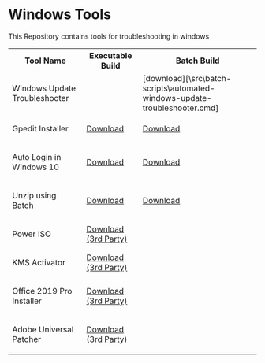 # Windows Tools

This Repository contains tools for troubleshooting in windows 
<table>
    <tr>
        <th>Tool Name</th>
        <th>Executable Build</th>
        <th>Batch Build</th>
    <tr>
    <tr>
        <td><p>Windows Update Troubleshooter</p></td>
        <td></td>
        <td>[download][\src\batch-scripts\automated-windows-update-troubleshooter.cmd]</td>
    <tr>
    <tr>
        <td><p>Gpedit Installer</p></td>
        <td><a href="https://raw.githubusercontent.com/SumanRoX/windows-tools/master/bin/Batch%20Executable/gpedit-installer.exe" download="gpedit-installer.exe">Download</a></td>
        <td><a href="https://raw.githubusercontent.com/SumanRoX/windows-tools/master/src/gpedit-installer.cmd" download="gpedit-installer.cmd">Download</a></td>
    <tr>
    <tr>
        <td><p>Auto Login in Windows 10</p></td>
        <td><a href="https://raw.githubusercontent.com/SumanRoX/windows-tools/master/bin/Batch%20Executable/Auto Login.exe" download="Auto Login">Download</a></td>
        <td><a href="https://raw.githubusercontent.com/SumanRoX/windows-tools/master/src/AutoLogin.cmd" download="Auto_Login.cmd">Download</a></td>
    <tr>
       <tr>
        <td><p>Unzip using Batch</p></td>
        <td><a href="https://raw.githubusercontent.com/SumanRoX/windows-tools/master/bin/Batch%20Executable/unzipper.exe" download="unzipper">
        Download</a></td>
        <td><a href="https://raw.githubusercontent.com/SumanRoX/windows-tools/master/src/unZipper.cmd" download="unzip.cmd">Download</a></td>
    <tr> 
    <tr>
        <td><p>Power ISO</p></td>
        <td><a href="https://github.com/SumanRoX/windows-tools/raw/master/bin/3rd%20Party/PowerISO.zip" download="PowerISO.zip">Download (3rd Party)</a></td>
    <tr>
    <tr>
        <td><p>KMS Activator</p></td>
        <td><a href="https://github.com/SumanRoX/windows-tools/raw/master/bin/3rd%20Party/KMS_Auto_Patcher.exe" download="KMS Auto">Download (3rd Party)</a></td>
    </tr>
    <tr>
        <td><p>Office 2019 Pro Installer</p></td>
        <td><a href="https://raw.githubusercontent.com/SumanRoX/windows-tools/master/bin/3rd%20Party/Office%20Installer%202019%20Pro.zip" download="Office 2019 Pro Installer">Download (3rd Party)</a></td>
    </tr>
    <tr>
        <td><p>Adobe Universal Patcher</p></td>
        <td><a href="https://raw.githubusercontent.com/SumanRoX/windows-tools/master/bin/3rd%20Party/Universal%20Adobe%20Patcher.exe" download="Adobe Patcher">Download (3rd Party)</a></td>
    </tr>
</table>